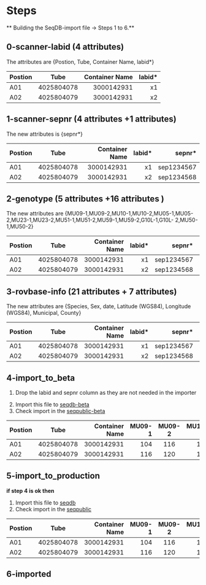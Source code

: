 # Steps
**
Building the SeqDB-import file -> Steps 1 to 6.**

## 0-scanner-labid (4 attributes)

The attributes are {Postion, Tube, Container Name, labid*} <p>



| Postion       | Tube           | Container Name   | labid*|
| ------------- |:-------------:| -----:|-----:|
| A01     | 4025804078 | 3000142931 | x1 | 
| A02     | 4025804079 | 3000142931 | x2 | 


## 1-scanner-sepnr (4 attributes +1 attributes)
 
The new attributes is  {sepnr*} <p>


| Postion       | Tube           | Container Name   | labid*| sepnr*|
| ------------- |:-------------:| -----:|-----:|-----:|
| A01     | 4025804078 | 3000142931 | x1 | sep1234567 |
| A02     | 4025804079 | 3000142931 | x2 | sep1234568 | 



## 2-genotype (5 attributes +16 attributes )

The new attributes are {MU09-1,MU09-2,MU10-1,MU10-2,MU05-1,MU05-2,MU23-1,MU23-2,MU51-1,MU51-2,MU59-1,MU59-2,G10L-1,G10L- 2,MU50-1,MU50-2} <p>



| Postion       | Tube           | Container Name   | labid*| sepnr*| MU09-1       |  MU09-2            | MU10-1   | MU10-2  | MU05-1   | MU05-2  | MU23-1 | MU23-2 | MU51-1   | MU51-2  | MU59-1 | MU59-2  |
| ------------- |:-------------:| -----:|-----:|-----:| ------------- |:-------------:| -----:|-----:| -----:   | -----: | -----:      |  -----:| -----:  | -----: | -----: | -----: |
| A01     | 4025804078 | 3000142931 | x1 | sep1234567 | 104 | 116 | 135 | 151 | 125   | 125  |0  |  0 | 0   | 0 | 0 | 0 |
| A02     | 4025804079 | 3000142931 | x2 | sep1234568 | 116 | 120 | 151 | 151 | 127   | 127  |0  |  0 | 0   | 0 | 0 | 0 |


## 3-rovbase-info (21 attributes + 7 attributes)

The new attributes are {Species, Sex, date, Latitude (WGS84), Longitude (WGS84), Municipal, County}<p>


| Postion       | Tube           | Container Name   | labid*| sepnr*| MU09-1       |  MU09-2            | MU10-1   | MU10-2  | MU05-1   | MU05-2  | MU23-1 | MU23-2 | MU51-1   | MU51-2  | MU59-1 | MU59-2  |
| ------------- |:-------------:| -----:|-----:|-----:| ------------- |:-------------:| -----:|-----:| -----:   | -----: | -----:      |  -----:| -----:  | -----: | -----: | -----: |
| A01     | 4025804078 | 3000142931 | x1 | sep1234567 | 104 | 116 | 135 | 151 | 125   | 125  |0  |  0 | 0   | 0 | 0 | 0 |
| A02     | 4025804079 | 3000142931 | x2 | sep1234568 | 116 | 120 | 151 | 151 | 127   | 127  |0  |  0 | 0   | 0 | 0 | 0 |


## 4-import_to_beta

1. Drop the labid and sepnr column as they are not needed in the importer<p>
2. Import this file to [seqdb-beta](https://seqdb-beta.dina-web.net/)
3. Check import in the [seqpublic-beta](https://seqpublic-beta.dina-web.net/)





| Postion       | Tube           | Container Name   |  MU09-1       |  MU09-2            | MU10-1   | MU10-2  | MU05-1   | MU05-2  | MU23-1 | MU23-2 | MU51-1   | MU51-2  | MU59-1 | MU59-2  |
| ------------- |:-------------:| -----:|-----:| :-------------:| -----:|-----:| -----:   | -----: | -----:      |  -----:| -----:  | -----: | -----: | -----: |
| A01     | 4025804078 | 3000142931 | 104 | 116 | 135 | 151 | 125   | 125  |0  |  0 | 0   | 0 | 0 | 0 |
| A02     | 4025804079 | 3000142931 | 116 | 120 | 151 | 151 | 127   | 127  |0  |  0 | 0   | 0 | 0 | 0 |


## 5-import_to_production

**if step 4 is ok then**
1. Import this file to [seqdb](https://seqdb.nrm.se)
2. Check import in the [seqpublic](https://seqpublic.nrm.se/) 




| Postion       | Tube           | Container Name   |  MU09-1       |  MU09-2            | MU10-1   | MU10-2  | MU05-1   | MU05-2  | MU23-1 | MU23-2 | MU51-1   | MU51-2  | MU59-1 | MU59-2  |
| ------------- |:-------------:| -----:|-----:| :-------------:| -----:|-----:| -----:   | -----: | -----:      |  -----:| -----:  | -----: | -----: | -----: |
| A01     | 4025804078 | 3000142931 | 104 | 116 | 135 | 151 | 125   | 125  |0  |  0 | 0   | 0 | 0 | 0 |
| A02     | 4025804079 | 3000142931 | 116 | 120 | 151 | 151 | 127   | 127  |0  |  0 | 0   | 0 | 0 | 0 |


## 6-imported


